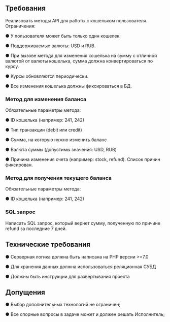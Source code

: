## Требования

Реализовать методы API для работы с кошельком пользователя. Ограничения:

●   У пользователя может быть только один кошелек.

●   Поддерживаемые валюты: USD и RUB.

●   При вызове метода для изменения кошелька на сумму с отличной валютой от валюты кошелька, сумма должна конвертироваться по курсу. 

●   Курсы обновляются периодически.

●   Все изменения кошелька должны фиксироваться в БД.

 

### Метод для изменения баланса

Обязательные параметры метода:

●   ID кошелька (например: 241, 242)

●   Тип транзакции (debit или credit)

●   Сумма, на которую нужно изменить баланс

●   Валюта суммы (допустимы значения: USD, RUB)

●   Причина изменения счета (например: stock, refund). Список причин фиксирован.

### Метод для получения текущего баланса 

Обязательные параметры метода:

●   ID кошелька (например: 241, 242)

### SQL запрос

Написать SQL запрос, который вернет сумму, полученную по причине refund за последние 7 дней.

## Технические требования

●   Серверная логика должна быть написана на PHP версии >=7.0

●   Для хранения данных должна использоваться реляционная СУБД

●   Должны быть инструкции для развертывания проекта

## Допущения

●   Выбор дополнительных технологий не ограничен;

●   Все спорные вопросы в задаче может и должен решать Исполнитель;